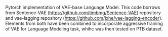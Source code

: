 Pytorch implementation of VAE-base Language Model. This code borrows from Sentence-VAE (https://github.com/timbmg/Sentence-VAE) repository and vae-lagging repository (https://github.com/jxhe/vae-lagging-encoder). Elements from both have been combined to incorporate aggressive training of VAE for Language Modeling task, whihc was then tested on PTB dataset.
